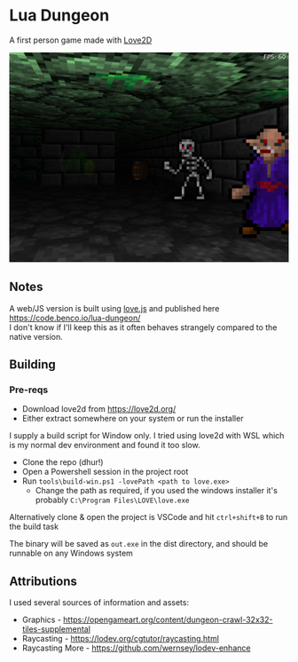 # Lua Dungeon

A first person game made with [Love2D](https://love2d.org/)

![screen3](./docs/screen3.png)

## Notes

A web/JS version is built using [love.js](https://github.com/Davidobot/love.js) and published here https://code.benco.io/lua-dungeon/  
I don't know if I'll keep this as it often behaves strangely compared to the native version.

## Building

### Pre-reqs

- Download love2d from https://love2d.org/
- Either extract somewhere on your system or run the installer

I supply a build script for Window only. I tried using love2d with WSL which is my normal dev environment and found it too slow.

- Clone the repo (dhur!)
- Open a Powershell session in the project root
- Run `tools\build-win.ps1 -lovePath <path to love.exe>`
  - Change the path as required, if you used the windows installer it's probably `C:\Program Files\LOVE\love.exe`

Alternatively clone & open the project is VSCode and hit `ctrl+shift+B` to run the build task

The binary will be saved as `out.exe` in the dist directory, and should be runnable on any Windows system

## Attributions

I used several sources of information and assets:

- Graphics - https://opengameart.org/content/dungeon-crawl-32x32-tiles-supplemental
- Raycasting - https://lodev.org/cgtutor/raycasting.html
- Raycasting More - https://github.com/wernsey/lodev-enhance
